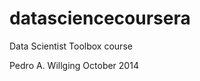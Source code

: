 datasciencecoursera
===================

Data Scientist Toolbox course

Pedro A. Willging
October 2014
